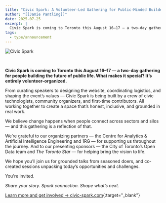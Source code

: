 ```yaml
---
title: "Civic Spark: A Volunteer-Led Gathering for Public-Minded Builders"
author: "[[Jamie Pantling]]"
date: 2025-07-25
excerpt: |
  Civic Spark is coming to Toronto this August 16–17 — a two-day gathering for people building the future of public life. What makes it special? It’s entirely volunteer-organized.
tags:
  - type/announcement
---
```

![Civic Spark](/assets/images/announcements/civic-spark/civicspark.png)

<br/>

**Civic Spark is coming to Toronto this August 16–17 — a two-day gathering for people building the future of public life. What makes it special? It’s entirely volunteer-organized.**  

From curating speakers to designing the website, coordinating logistics, and shaping the event’s values — Civic Spark is being built by a crew of civic technologists, community organizers, and first-time contributors. All working together to create a space that’s honest, inclusive, and grounded in real work.

We believe change happens when people connect across sectors and silos — and this gathering is a reflection of that.

We’re grateful to our organizing partners — the Centre for Analytics & Artificial Intelligence Engineering and 1RG — for supporting us throughout the journey. And to our presenting sponsors — the City of Toronto’s Open Data team and *The Toronto Star* — for helping bring the vision to life.

We hope you’ll join us for grounded talks from seasoned doers, and co-created sessions unpacking today’s opportunities and challenges.

You're invited.

*Share your story. Spark connection. Shape what’s next.*

[Learn more and get involved → civic-spark.com](https://civic-spark.com){:target="_blank"}

<br/>